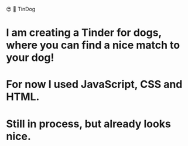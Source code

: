 😍 🐩 TinDog

# I am creating a Tinder for dogs, where you can find a nice match to your dog!
# For now I used JavaScript, CSS and HTML.
# Still in process, but already looks nice.
